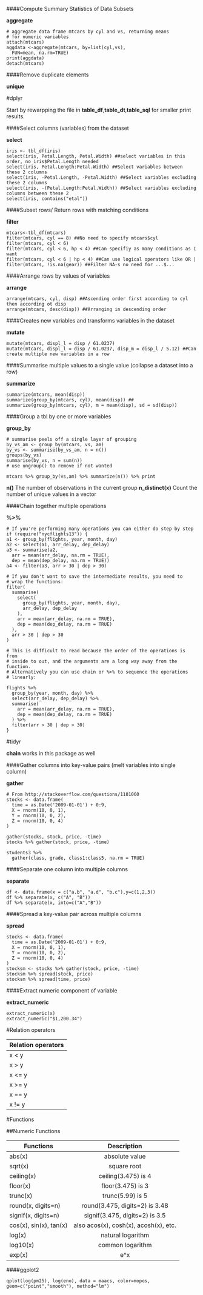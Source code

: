 ####Compute Summary Statistics of Data Subsets

**aggregate**

```
# aggregate data frame mtcars by cyl and vs, returning means
# for numeric variables
attach(mtcars)
aggdata <-aggregate(mtcars, by=list(cyl,vs), 
  FUN=mean, na.rm=TRUE)
print(aggdata)
detach(mtcars)
```

####Remove duplicate elements

**unique**

#dplyr

Start by rewarpping the file in **table_df**,**table_dt**,**table_sql** for smaller print results.

####Select columns (variables) from the dataset

**select**

```
iris <- tbl_df(iris)
select(iris, Petal.Length, Petal.Width) ##select variables in this order, no iris$Petal.Length needed
select(iris, Petal.Length:Petal.Width) ##Select variables between these 2 columns
select(iris, -Petal.Length, -Petal.Width) ##Select variables excluding these 2 columns
select(iris, -(Petal.Length:Petal.Width)) ##Select variables excluding columns between these 2
select(iris, contains("etal"))
```

####Subset rows/ Return rows with matching conditions

**filter**

```
mtcars<-tbl_df(mtcars)
filter(mtcars, cyl == 8) ##No need to specify mtcars$cyl
filter(mtcars, cyl < 6)
filter(mtcars, cyl < 6, hp < 4) ##Can specifiy as many conditions as I want
filter(mtcars, cyl < 6 | hp < 4) ##Can use logical operators like OR | 
filter(mtcars, !is.na(gear)) ##Filter NA-s no need for ...$...
```

####Arrange rows by values of variables

**arrange**

```
arrange(mtcars, cyl, disp) ##Ascending order first according to cyl then according ot disp
arrange(mtcars, desc(disp)) ##Arranging in descending order
```

####Creates new variables and transforms variables in the dataset

**mutate**

```
mutate(mtcars, displ_l = disp / 61.0237) 
mutate(mtcars, displ_l = disp / 61.0237, disp_m = disp_l / 5.12) ##Can create multiple new variables in a row

```

####Summarise multiple values to a single value (collapse a dataset into a row)

**summarize**

```
summarize(mtcars, mean(disp))
summarize(group_by(mtcars, cyl), mean(disp)) ##
summarize(group_by(mtcars, cyl), m = mean(disp), sd = sd(disp))
```

####Group a tbl by one or more variables

**group_by**

```
# summarise peels off a single layer of grouping
by_vs_am <- group_by(mtcars, vs, am)
by_vs <- summarise(by_vs_am, n = n())
groups(by_vs)
summarise(by_vs, n = sum(n))
# use ungroup() to remove if not wanted

mtcars %>% group_by(vs,am) %>% summarize(n()) %>% print
```

**n()** The number of observations in the current group
**n_distinct(x)** Count the number of unique values in a vector


####Chain together multiple operations

**%>%**

```
# If you're performing many operations you can either do step by step
if (require("nycflights13")) {
a1 <- group_by(flights, year, month, day)
a2 <- select(a1, arr_delay, dep_delay)
a3 <- summarise(a2,
  arr = mean(arr_delay, na.rm = TRUE),
  dep = mean(dep_delay, na.rm = TRUE))
a4 <- filter(a3, arr > 30 | dep > 30)

# If you don't want to save the intermediate results, you need to
# wrap the functions:
filter(
  summarise(
    select(
      group_by(flights, year, month, day),
      arr_delay, dep_delay
    ),
    arr = mean(arr_delay, na.rm = TRUE),
    dep = mean(dep_delay, na.rm = TRUE)
  ),
  arr > 30 | dep > 30
)

# This is difficult to read because the order of the operations is from
# inside to out, and the arguments are a long way away from the function.
# Alternatively you can use chain or %>% to sequence the operations
# linearly:

flights %>%
  group_by(year, month, day) %>%
  select(arr_delay, dep_delay) %>%
  summarise(
    arr = mean(arr_delay, na.rm = TRUE),
    dep = mean(dep_delay, na.rm = TRUE)
  ) %>%
  filter(arr > 30 | dep > 30)
}
```

#tidyr

**chain** works in this package as well

####Gather columns into key-value pairs (melt variables into single column)

**gather**

```
# From http://stackoverflow.com/questions/1181060
stocks <- data.frame(
  time = as.Date('2009-01-01') + 0:9,
  X = rnorm(10, 0, 1),
  Y = rnorm(10, 0, 2),
  Z = rnorm(10, 0, 4)
)

gather(stocks, stock, price, -time)
stocks %>% gather(stock, price, -time)

students3 %>%
  gather(class, grade, class1:class5, na.rm = TRUE)
```
####Separate one column into multiple columns

**separate**

```
df <- data.frame(x = c("a.b", "a.d", "b.c"),y=c(1,2,3))
df %>% separate(x, c("A", "B"))
df %>% separate(x, into=c("A","B"))
```

####Spread a key-value pair across multiple columns

**spread**

```
stocks <- data.frame(
  time = as.Date('2009-01-01') + 0:9,
  X = rnorm(10, 0, 1),
  Y = rnorm(10, 0, 2),
  Z = rnorm(10, 0, 4)
)
stocksm <- stocks %>% gather(stock, price, -time)
stocksm %>% spread(stock, price)
stocksm %>% spread(time, price)
```

####Extract numeric component of variable

**extract_numeric**

```
extract_numeric(x)
extract_numeric("$1,200.34")
```

#Relation operators

|Relation operators|
|----------|
|x < y|
|x > y|
|x <= y|
|x >= y|
|x == y|
|x != y|

#Functions

##Numeric Functions


| Functions       | Description           | 
| ------------- |:-------------:| 
abs(x)|	absolute value
sqrt(x)|	square root
ceiling(x)|	ceiling(3.475) is 4
floor(x)|	floor(3.475) is 3
trunc(x)|	trunc(5.99) is 5
round(x, digits=n)|	round(3.475, digits=2) is 3.48
signif(x, digits=n)|	signif(3.475, digits=2) is 3.5
cos(x), sin(x), tan(x)|	also acos(x), cosh(x), acosh(x), etc.
log(x)|	natural logarithm
log10(x)|	common logarithm
exp(x)|	e^x

####ggplot2

```
qplot(log(pm25), log(eno), data = maacs, color=mopos, geom=c("point","smooth"), method="lm")
